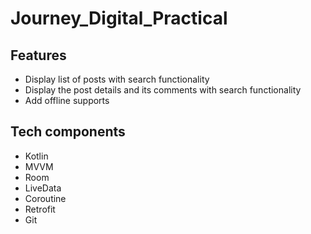 # Journey_Digital_Practical


## Features

- Display list of posts with search functionality
- Display the post details and its comments with search functionality
- Add offline supports

## Tech components

- Kotlin
- MVVM
- Room
- LiveData
- Coroutine
- Retrofit
- Git